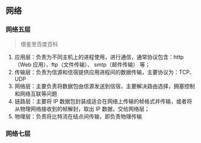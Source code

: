 ## 网络

### 网络五层

> 借鉴至百度百科

1. 应用层：负责为不同主机上的进程使用，进行通信，通常协议包含：http（Web 应用）、ftp（文件传输）、 smtp（邮件传输） 等；
2. 传输层：负责为信源和信宿提供应用进程间的数据传输，主要协议为：TCP、UDP
3. 网络层：主要负责将数据包由信源发送到信宿，主要解决路由选择，拥塞控制和网络互联等问题
4. 链路层：主要将 IP 数据包封装成适合在网络上传输的帧格式并传输，或者将从物理网络接收到的帧解封，取出 IP 数据，交给网络层；
5. 物理层：负责将比特流在结点间传输，即负责物理传输

### 网络七层
